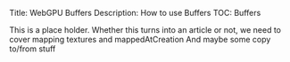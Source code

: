 Title: WebGPU Buffers
Description: How to use Buffers
TOC: Buffers

This is a place holder. Whether this turns into an article or not, we need to
cover mapping textures and mappedAtCreation And maybe some copy to/from stuff
